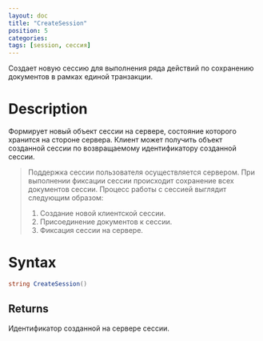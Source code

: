 ```yaml
---
layout: doc
title: "CreateSession"
position: 5
categories: 
tags: [session, сессия]
---
```


Создает новую сессию для выполнения ряда действий по сохранению документов в рамках единой транзакции.

# Description

Формирует новый объект сессии на сервере, состояние которого хранится на стороне сервера. Клиент может получить объект созданной сессии по возвращаемому идентификатору созданной сессии.

> Поддержка сессии пользователя осуществляется сервером. При выполнении фиксации сессии происходит сохранение 
> всех документов сессии. Процесс работы с сессией выглядит следующим образом:
>
> 1. Создание новой клиентской сессии.
> 1. Присоединение документов к сессии.
> 1. Фиксация сессии на сервере.

# Syntax
```csharp
string CreateSession()
```

## Returns

Идентификатор созданной на сервере сессии.
